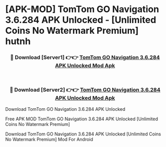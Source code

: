 # [APK-MOD] TomTom GO Navigation 3.6.284 APK Unlocked - [Unlimited Coins No Watermark Premium] hutnh



<div align="center">
<h3>🔴 Download [Server1] 👉👉 <a href="https://momento.my/?title=TomTom_GO_Navigation_3.6.284_APK_Unlocked">TomTom GO Navigation 3.6.284 APK Unlocked Mod Apk</a></h3><br>

<h3>🔴 Download [Server2] 👉👉 <a href="https://momento.my/?title=TomTom_GO_Navigation_3.6.284_APK_Unlocked">TomTom GO Navigation 3.6.284 APK Unlocked Mod Apk</a></h3>
</div>



Download TomTom GO Navigation 3.6.284 APK Unlocked 

Free APK MOD TomTom GO Navigation 3.6.284 APK Unlocked [Unlimited Coins No Watermark Premium]

Download TomTom GO Navigation 3.6.284 APK Unlocked [Unlimited Coins No Watermark Premium] Mod For Android
